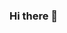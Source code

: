 ### Hi there 👋

<!--
**MVK059/MVK059** is a ✨ _special_ ✨ repository because its `README.md` (this file) appears on your GitHub profile.

Here are some ideas to get you started:

- 🔭 I’m currently working as an Android Developer
- 🌱 I’m currently learning Dagger Hilt
- 👯 I’m looking to collaborate on building a base architecture of an Android app
- 🤔 I’m looking for help on how to make this profile more engaging
- 💬 Ask me about 🏀 Basketball
- 📫 How to reach me: manpreetkunnath@gmail.com
- 😄 Pronouns: Who. Me?
- ⚡ Fun fact: I don't have a personal laptop
-->
